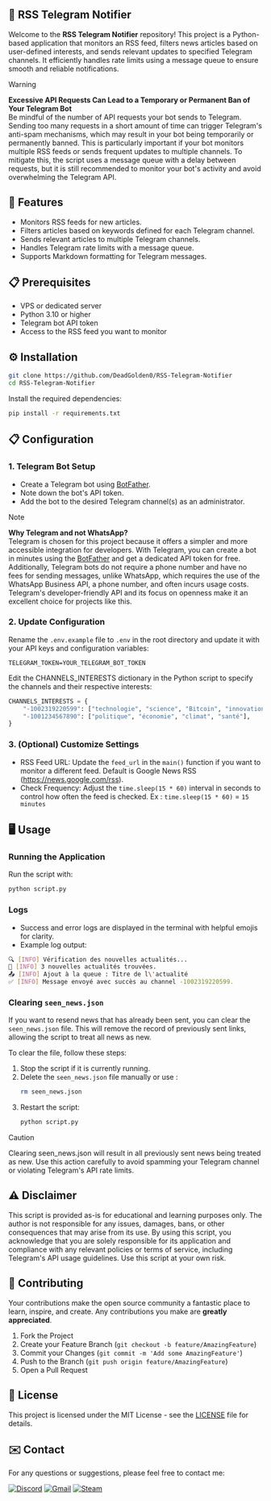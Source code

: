 ## 🤖 RSS Telegram Notifier

Welcome to the **RSS Telegram Notifier** repository! This project is a Python-based application that monitors an RSS feed, filters news articles based on user-defined interests, and sends relevant updates to specified Telegram channels. It efficiently handles rate limits using a message queue to ensure smooth and reliable notifications.

> [!WARNING]
> **Excessive API Requests Can Lead to a Temporary or Permanent Ban of Your Telegram Bot**  
> Be mindful of the number of API requests your bot sends to Telegram. Sending too many requests in a short amount of time can trigger Telegram's anti-spam mechanisms, which may result in your bot being temporarily or permanently banned. This is particularly important if your bot monitors multiple RSS feeds or sends frequent updates to multiple channels. To mitigate this, the script uses a message queue with a delay between requests, but it is still recommended to monitor your bot's activity and avoid overwhelming the Telegram API.

## 🚀 Features

- Monitors RSS feeds for new articles.
- Filters articles based on keywords defined for each Telegram channel.
- Sends relevant articles to multiple Telegram channels.
- Handles Telegram rate limits with a message queue.
- Supports Markdown formatting for Telegram messages.

## 📋 Prerequisites

- VPS or dedicated server
- Python 3.10 or higher
- Telegram bot API token
- Access to the RSS feed you want to monitor

## ⚙️ Installation

```bash
git clone https://github.com/DeadGolden0/RSS-Telegram-Notifier
cd RSS-Telegram-Notifier
```

Install the required dependencies:

```bash
pip install -r requirements.txt
```

## 📋 Configuration

### 1. Telegram Bot Setup
- Create a Telegram bot using [BotFather](https://core.telegram.org/bots#botfather).
- Note down the bot's API token.
- Add the bot to the desired Telegram channel(s) as an administrator.

> [!NOTE]
> **Why Telegram and not WhatsApp?**  
> Telegram is chosen for this project because it offers a simpler and more accessible integration for developers. With Telegram, you can create a bot in minutes using the [BotFather](https://core.telegram.org/bots#botfather) and get a dedicated API token for free. Additionally, Telegram bots do not require a phone number and have no fees for sending messages, unlike WhatsApp, which requires the use of the WhatsApp Business API, a phone number, and often incurs usage costs. Telegram's developer-friendly API and its focus on openness make it an excellent choice for projects like this.

### 2. Update Configuration

Rename the `.env.example` file to `.env` in the root directory and update it with your API keys and configuration variables:

```env
TELEGRAM_TOKEN=YOUR_TELEGRAM_BOT_TOKEN
```

Edit the CHANNELS_INTERESTS dictionary in the Python script to specify the channels and their respective interests:

```python
CHANNELS_INTERESTS = {
    "-1002319220599": ["technologie", "science", "Bitcoin", "innovation"],
    "-1001234567890": ["politique", "économie", "climat", "santé"],
}
```

### 3. (Optional) Customize Settings
- RSS Feed URL: Update the `feed_url` in the `main()` function if you want to monitor a different feed. Default is Google News RSS (https://news.google.com/rss).
- Check Frequency: Adjust the `time.sleep(15 * 60)` interval in seconds to control how often the feed is checked. Ex : `time.sleep(15 * 60)` = `15 minutes`

## 🖥️ Usage

### Running the Application
Run the script with:

```bash
python script.py
```

### Logs
- Success and error logs are displayed in the terminal with helpful emojis for clarity.
- Example log output:

```bash
🔍 [INFO] Vérification des nouvelles actualités...
📑 [INFO] 3 nouvelles actualités trouvées.
📤 [INFO] Ajout à la queue : Titre de l\'actualité
✅ [INFO] Message envoyé avec succès au channel -1002319220599.
```

### Clearing `seen_news.json`

If you want to resend news that has already been sent, you can clear the `seen_news.json` file. This will remove the record of previously sent links, allowing the script to treat all news as new.

To clear the file, follow these steps:

1. Stop the script if it is currently running.
2. Delete the `seen_news.json` file manually or use :
   ```bash
   rm seen_news.json
   ```
3. Restart the script:
   ```bash
   python script.py
   ```

> [!CAUTION]
> Clearing seen_news.json will result in all previously sent news being treated as new. Use this action carefully to avoid spamming your Telegram channel or violating Telegram's API rate limits.

## ⚠️ Disclaimer

This script is provided as-is for educational and learning purposes only. The author is not responsible for any issues, damages, bans, or other consequences that may arise from its use. By using this script, you acknowledge that you are solely responsible for its application and compliance with any relevant policies or terms of service, including Telegram's API usage guidelines. Use this script at your own risk.

 
## 🤝 Contributing

Your contributions make the open source community a fantastic place to learn, inspire, and create. Any contributions you make are **greatly appreciated**.

1. Fork the Project
2. Create your Feature Branch (`git checkout -b feature/AmazingFeature`)
3. Commit your Changes (`git commit -m 'Add some AmazingFeature'`)
4. Push to the Branch (`git push origin feature/AmazingFeature`)
5. Open a Pull Request

## 📝 License

This project is licensed under the MIT License - see the [LICENSE](LICENSE) file for details.

## ✉️ Contact

For any questions or suggestions, please feel free to contact me:

[![Discord](https://img.shields.io/badge/Discord-%235865F2.svg?style=for-the-badge&logo=discord&logoColor=white)](https://discord.gg/w92W7XR9Yg)
[![Gmail](https://img.shields.io/badge/Gmail-D14836?style=for-the-badge&logo=gmail&logoColor=white)](mailto:deadgolden9122@gmail.com)
[![Steam](https://img.shields.io/badge/steam-%23000000.svg?style=for-the-badge&logo=steam&logoColor=white)](https://steamcommunity.com/id/DeAdGoLdEn/)